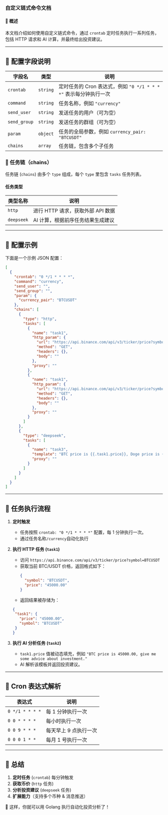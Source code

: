 ### 自定义链式命令文档

#### 📌 **概述**
本文档介绍如何使用自定义链式命令，通过 `crontab` 定时任务执行一系列任务，包括 HTTP 请求和 AI 计算，并最终给出投资建议。

---

## **📖 配置字段说明**
| 字段名       | 类型      | 说明 |
|-------------|----------|------|
| `crontab`   | `string` | 定时任务的 Cron 表达式，例如 `"0 */1 * * * *"` 表示每分钟执行一次 |
| `command`   | `string` | 任务名称，例如 `"currency"` |
| `send_user` | `string` | 发送任务的用户（可为空） |
| `send_group`| `string` | 发送任务的群组（可为空） |
| `param`     | `object` | 任务的全局参数，例如 `currency_pair: "BTCUSDT"` |
| `chains`    | `array`  | 任务链，包含多个子任务 |

### **📌 任务链（chains）**
任务链 (`chains`) 由多个 `type` 组成，每个 `type` 里包含 `tasks` 任务列表。

#### **任务类型**
| 类型名称  | 说明 |
|----------|------|
| `http`   | 进行 HTTP 请求，获取外部 API 数据 |
| `deepseek` | AI 计算，根据前序任务结果生成建议 |

---

## **📖 配置示例**
下面是一个示例 JSON 配置：
```json
[
  {
    "crontab": "0 */1 * * * *",
    "command": "currency",
    "send_user": "",
    "send_group": "",
    "param": {
      "currency_pair": "BTCUSDT"
    },
    "chains": [
      {
        "type": "http",
        "tasks": [
          {
            "name": "task1",
            "http_param": {
              "url": "https://api.binance.com/api/v3/ticker/price?symbol={{.currency_pair}}",
              "method": "GET",
              "headers": {},
              "body": ""
            },
            "proxy": ""
          },
          {
            "name": "task1",
            "http_param": {
              "url": "https://api.binance.com/api/v3/ticker/price?symbol=DOGEUSDT",
              "method": "GET",
              "headers": {},
              "body": ""
            },
            "proxy": ""
          }
        ]
      },
      {
        "type": "deepseek",
        "tasks": [
          {
            "name": "task3",
            "template": "BTC price is {{.task1.price}}, Doge price is {{.task2.price}}, give me some advice about investment.",
            "proxy": ""
          }
        ]
      }
    ]
  }
]
```

---

## **📖 任务执行流程**
1. **定时触发**
   - 任务按照 `crontab: "0 */1 * * * *"` 配置，每 1 分钟执行一次。
   - 通过任务名称`/currency`自动化执行

2. **执行 HTTP 任务 (`task1`)**
   - 访问 `https://api.binance.com/api/v3/ticker/price?symbol=BTCUSDT`
   - 获取当前 BTC/USDT 价格，返回格式如下：
     ```json
     {
       "symbol": "BTCUSDT",
       "price": "45000.00"
     }
     ```
   - 返回结果被存储为：
   ```json
   {
    "task1": {
      "price": "45000.00", 
      "symbol": "BTCUSDT"
    }
   }
    ```

3. **执行 AI 分析任务 (`task2`)**
   - `task1.price` 值被动态填充，例如 `"BTC price is 45000.00, give me some advice about investment."`
   - AI 解析该模板并返回投资建议。

---

## **📖 Cron 表达式解析**
| 表达式           | 说明 |
|-----------------|------|
| `0 */1 * * * *` | 每 1 分钟执行一次 |
| `0 0 * * * *`   | 每小时执行一次 |
| `0 0 9 * * *`   | 每天早上 9 点执行一次 |
| `0 0 0 1 * *`   | 每月 1 号执行一次 |

---

## **📖 总结**
1. **定时任务** (`crontab`) 每分钟触发
2. **获取币价** (`http` 任务)
3. **分析投资建议** (`deepseek` 任务)
4. **扩展能力**（支持多个币种 & 消息推送）

🚀 这样，你就可以用 Golang 执行自动化投资分析了！
